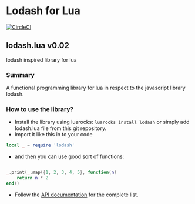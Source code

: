 # Lodash for Lua #

[![CircleCI](https://circleci.com/gh/HustLion/lodash.lua.svg?style=svg)](https://circleci.com/gh/HustLion/lodash.lua)

## lodash.lua v0.02
lodash inspired library for lua

### Summary ###

A functional programming library for lua in respect to the javascript library lodash.

### How to use the library? ###

- Install the library using luarocks:  ```luarocks install lodash```
   or simply add lodash.lua file from this git repository.
- import it like this in to your code 
```lua
local _ = require 'lodash'
```
- and then you can use good sort of functions:

```lua

_.print(_.map({1, 2, 3, 4, 5}, function(n)
	return n * 2
end))
```

- Follow the [API documentation](http://axmat.github.io/lodash.lua) for the complete list.
